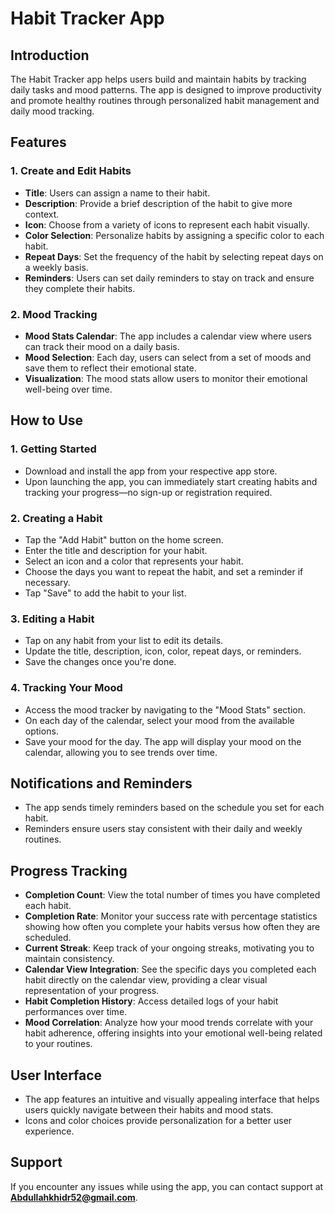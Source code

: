 # Habit Tracker App

## Introduction
The Habit Tracker app helps users build and maintain habits by tracking daily tasks and mood patterns. The app is designed to improve productivity and promote healthy routines through personalized habit management and daily mood tracking.

## Features

### 1. Create and Edit Habits
- **Title**: Users can assign a name to their habit.
- **Description**: Provide a brief description of the habit to give more context.
- **Icon**: Choose from a variety of icons to represent each habit visually.
- **Color Selection**: Personalize habits by assigning a specific color to each habit.
- **Repeat Days**: Set the frequency of the habit by selecting repeat days on a weekly basis.
- **Reminders**: Users can set daily reminders to stay on track and ensure they complete their habits.

### 2. Mood Tracking
- **Mood Stats Calendar**: The app includes a calendar view where users can track their mood on a daily basis.
- **Mood Selection**: Each day, users can select from a set of moods and save them to reflect their emotional state.
- **Visualization**: The mood stats allow users to monitor their emotional well-being over time.

## How to Use

### 1. Getting Started
- Download and install the app from your respective app store.
- Upon launching the app, you can immediately start creating habits and tracking your progress—no sign-up or registration required.

### 2. Creating a Habit
- Tap the "Add Habit" button on the home screen.
- Enter the title and description for your habit.
- Select an icon and a color that represents your habit.
- Choose the days you want to repeat the habit, and set a reminder if necessary.
- Tap "Save" to add the habit to your list.

### 3. Editing a Habit
- Tap on any habit from your list to edit its details.
- Update the title, description, icon, color, repeat days, or reminders.
- Save the changes once you're done.

### 4. Tracking Your Mood
- Access the mood tracker by navigating to the "Mood Stats" section.
- On each day of the calendar, select your mood from the available options.
- Save your mood for the day. The app will display your mood on the calendar, allowing you to see trends over time.

## Notifications and Reminders
- The app sends timely reminders based on the schedule you set for each habit.
- Reminders ensure users stay consistent with their daily and weekly routines.

## Progress Tracking
- **Completion Count**: View the total number of times you have completed each habit.
- **Completion Rate**: Monitor your success rate with percentage statistics showing how often you complete your habits versus how often they are scheduled.
- **Current Streak**: Keep track of your ongoing streaks, motivating you to maintain consistency.
- **Calendar View Integration**: See the specific days you completed each habit directly on the calendar view, providing a clear visual representation of your progress.
- **Habit Completion History**: Access detailed logs of your habit performances over time.
- **Mood Correlation**: Analyze how your mood trends correlate with your habit adherence, offering insights into your emotional well-being related to your routines.

## User Interface
- The app features an intuitive and visually appealing interface that helps users quickly navigate between their habits and mood stats.
- Icons and color choices provide personalization for a better user experience.

## Support
If you encounter any issues while using the app, you can contact support at **Abdullahkhidr52@gmail.com**.
